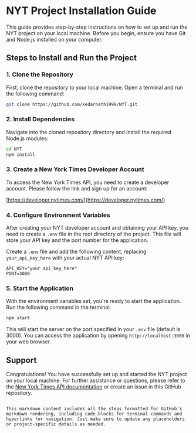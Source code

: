
# NYT Project Installation Guide

This guide provides step-by-step instructions on how to set up and run the NYT project on your local machine. Before you begin, ensure you have Git and Node.js installed on your computer.

## Steps to Install and Run the Project

### 1. Clone the Repository

First, clone the repository to your local machine. Open a terminal and run the following command:

```bash
git clone https://github.com/kedarnath1999/NYT.git
```

### 2. Install Dependencies

Navigate into the cloned repository directory and install the required Node.js modules:

```bash
cd NYT
npm install
```

### 3. Create a New York Times Developer Account

To access the New York Times API, you need to create a developer account. Please follow the link and sign up for an account:

[https://developer.nytimes.com/](https://developer.nytimes.com/)

### 4. Configure Environment Variables

After creating your NYT developer account and obtaining your API key, you need to create a `.env` file in the root directory of the project. This file will store your API key and the port number for the application. 

Create a `.env` file and add the following content, replacing `your_api_key_here` with your actual NYT API key:

```
API_KEY="your_api_key_here"
PORT=3000
```

### 5. Start the Application

With the environment variables set, you're ready to start the application. Run the following command in the terminal:

```bash
npm start
```

This will start the server on the port specified in your `.env` file (default is 3000). You can access the application by opening `http://localhost:3000` in your web browser.

## Support

Congratulations! You have successfully set up and started the NYT project on your local machine. For further assistance or questions, please refer to the [New York Times API documentation](https://developer.nytimes.com/docs) or create an issue in this GitHub repository.
```

This markdown content includes all the steps formatted for GitHub's markdown rendering, including code blocks for terminal commands and hyperlinks for navigation. Just make sure to update any placeholders or project-specific details as needed.
